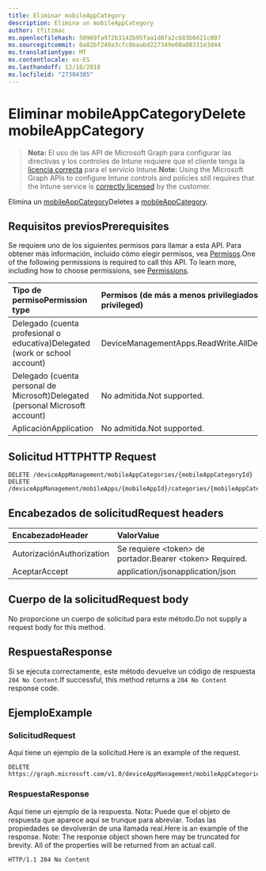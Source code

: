 ```yaml
---
title: Eliminar mobileAppCategory
description: Elimina un mobileAppCategory
author: tfitzmac
ms.openlocfilehash: 50969fa972b3142b95faa1d0fa2c683b6621c007
ms.sourcegitcommit: 6a82bf240a3cfc0baabd227349e08a08311e3d44
ms.translationtype: MT
ms.contentlocale: es-ES
ms.lasthandoff: 12/18/2018
ms.locfileid: "27304385"
---
```

# <a name="delete-mobileappcategory"></a><span data-ttu-id="e14cd-103">Eliminar mobileAppCategory</span><span class="sxs-lookup"><span data-stu-id="e14cd-103">Delete mobileAppCategory</span></span>

> <span data-ttu-id="e14cd-104">**Nota:** El uso de las API de Microsoft Graph para configurar las directivas y los controles de Intune requiere que el cliente tenga la [licencia correcta](https://go.microsoft.com/fwlink/?linkid=839381) para el servicio Intune.</span><span class="sxs-lookup"><span data-stu-id="e14cd-104">**Note:** Using the Microsoft Graph APIs to configure Intune controls and policies still requires that the Intune service is [correctly licensed](https://go.microsoft.com/fwlink/?linkid=839381) by the customer.</span></span>

<span data-ttu-id="e14cd-105">Elimina un [mobileAppCategory](../resources/intune-apps-mobileappcategory.md)</span><span class="sxs-lookup"><span data-stu-id="e14cd-105">Deletes a [mobileAppCategory](../resources/intune-apps-mobileappcategory.md).</span></span>
## <a name="prerequisites"></a><span data-ttu-id="e14cd-106">Requisitos previos</span><span class="sxs-lookup"><span data-stu-id="e14cd-106">Prerequisites</span></span>
<span data-ttu-id="e14cd-p101">Se requiere uno de los siguientes permisos para llamar a esta API. Para obtener más información, incluido cómo elegir permisos, vea [Permisos](/graph/permissions-reference).</span><span class="sxs-lookup"><span data-stu-id="e14cd-p101">One of the following permissions is required to call this API. To learn more, including how to choose permissions, see [Permissions](/graph/permissions-reference).</span></span>

|<span data-ttu-id="e14cd-109">Tipo de permiso</span><span class="sxs-lookup"><span data-stu-id="e14cd-109">Permission type</span></span>|<span data-ttu-id="e14cd-110">Permisos (de más a menos privilegiados)</span><span class="sxs-lookup"><span data-stu-id="e14cd-110">Permissions (from most to least privileged)</span></span>|
|:---|:---|
|<span data-ttu-id="e14cd-111">Delegado (cuenta profesional o educativa)</span><span class="sxs-lookup"><span data-stu-id="e14cd-111">Delegated (work or school account)</span></span>|<span data-ttu-id="e14cd-112">DeviceManagementApps.ReadWrite.All</span><span class="sxs-lookup"><span data-stu-id="e14cd-112">DeviceManagementApps.ReadWrite.All</span></span>|
|<span data-ttu-id="e14cd-113">Delegado (cuenta personal de Microsoft)</span><span class="sxs-lookup"><span data-stu-id="e14cd-113">Delegated (personal Microsoft account)</span></span>|<span data-ttu-id="e14cd-114">No admitida.</span><span class="sxs-lookup"><span data-stu-id="e14cd-114">Not supported.</span></span>|
|<span data-ttu-id="e14cd-115">Aplicación</span><span class="sxs-lookup"><span data-stu-id="e14cd-115">Application</span></span>|<span data-ttu-id="e14cd-116">No admitida.</span><span class="sxs-lookup"><span data-stu-id="e14cd-116">Not supported.</span></span>|

## <a name="http-request"></a><span data-ttu-id="e14cd-117">Solicitud HTTP</span><span class="sxs-lookup"><span data-stu-id="e14cd-117">HTTP Request</span></span>
<!-- {
  "blockType": "ignored"
}
-->
``` http
DELETE /deviceAppManagement/mobileAppCategories/{mobileAppCategoryId}
DELETE /deviceAppManagement/mobileApps/{mobileAppId}/categories/{mobileAppCategoryId}
```

## <a name="request-headers"></a><span data-ttu-id="e14cd-118">Encabezados de solicitud</span><span class="sxs-lookup"><span data-stu-id="e14cd-118">Request headers</span></span>
|<span data-ttu-id="e14cd-119">Encabezado</span><span class="sxs-lookup"><span data-stu-id="e14cd-119">Header</span></span>|<span data-ttu-id="e14cd-120">Valor</span><span class="sxs-lookup"><span data-stu-id="e14cd-120">Value</span></span>|
|:---|:---|
|<span data-ttu-id="e14cd-121">Autorización</span><span class="sxs-lookup"><span data-stu-id="e14cd-121">Authorization</span></span>|<span data-ttu-id="e14cd-122">Se requiere &lt;token&gt; de portador.</span><span class="sxs-lookup"><span data-stu-id="e14cd-122">Bearer &lt;token&gt; Required.</span></span>|
|<span data-ttu-id="e14cd-123">Aceptar</span><span class="sxs-lookup"><span data-stu-id="e14cd-123">Accept</span></span>|<span data-ttu-id="e14cd-124">application/json</span><span class="sxs-lookup"><span data-stu-id="e14cd-124">application/json</span></span>|

## <a name="request-body"></a><span data-ttu-id="e14cd-125">Cuerpo de la solicitud</span><span class="sxs-lookup"><span data-stu-id="e14cd-125">Request body</span></span>
<span data-ttu-id="e14cd-126">No proporcione un cuerpo de solicitud para este método.</span><span class="sxs-lookup"><span data-stu-id="e14cd-126">Do not supply a request body for this method.</span></span>

## <a name="response"></a><span data-ttu-id="e14cd-127">Respuesta</span><span class="sxs-lookup"><span data-stu-id="e14cd-127">Response</span></span>
<span data-ttu-id="e14cd-128">Si se ejecuta correctamente, este método devuelve un código de respuesta `204 No Content`.</span><span class="sxs-lookup"><span data-stu-id="e14cd-128">If successful, this method returns a `204 No Content` response code.</span></span>

## <a name="example"></a><span data-ttu-id="e14cd-129">Ejemplo</span><span class="sxs-lookup"><span data-stu-id="e14cd-129">Example</span></span>
### <a name="request"></a><span data-ttu-id="e14cd-130">Solicitud</span><span class="sxs-lookup"><span data-stu-id="e14cd-130">Request</span></span>
<span data-ttu-id="e14cd-131">Aquí tiene un ejemplo de la solicitud.</span><span class="sxs-lookup"><span data-stu-id="e14cd-131">Here is an example of the request.</span></span>
``` http
DELETE https://graph.microsoft.com/v1.0/deviceAppManagement/mobileAppCategories/{mobileAppCategoryId}
```

### <a name="response"></a><span data-ttu-id="e14cd-132">Respuesta</span><span class="sxs-lookup"><span data-stu-id="e14cd-132">Response</span></span>
<span data-ttu-id="e14cd-p102">Aquí tiene un ejemplo de la respuesta. Nota: Puede que el objeto de respuesta que aparece aquí se trunque para abreviar. Todas las propiedades se devolverán de una llamada real.</span><span class="sxs-lookup"><span data-stu-id="e14cd-p102">Here is an example of the response. Note: The response object shown here may be truncated for brevity. All of the properties will be returned from an actual call.</span></span>
``` http
HTTP/1.1 204 No Content
```



